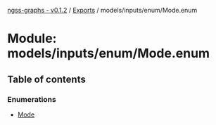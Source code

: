 [ngss-graphs - v0.1.2](../README.md) / [Exports](../modules.md) / models/inputs/enum/Mode.enum

# Module: models/inputs/enum/Mode.enum

## Table of contents

### Enumerations

- [Mode](../enums/models_inputs_enum_mode_enum.mode.md)
